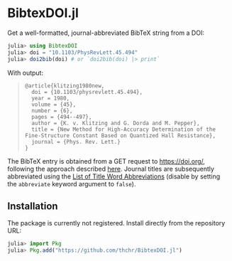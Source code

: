 # BibtexDOI.jl

Get a well-formatted, journal-abbreviated BibTeX string from a DOI:

```jl
julia> using BibtexDOI
julia> doi = "10.1103/PhysRevLett.45.494"
julia> doi2bib(doi) # or `doi2bib(doi) |> print`
```
With output:

> ```
> @article{klitzing1980new,
>   doi = {10.1103/physrevlett.45.494},
>   year = 1980,
>   volume = {45},
>   number = {6},
>   pages = {494--497},
>   author = {K. v. Klitzing and G. Dorda and M. Pepper},
>   title = {New Method for High-Accuracy Determination of the Fine-Structure Constant Based on Quantized Hall Resistance},
>   journal = {Phys. Rev. Lett.}
> }
>```

The BibTeX entry is obtained from a GET request to https://doi.org/, following the approach described [here](https://discourse.julialang.org/t/replacing-citation-bib-with-a-standard-metadata-format/26871/4).
Journal titles are subsequently abbreviated using the [List of Title Word Abbreviations](https://www.issn.org/services/online-services/access-to-the-ltwa/) (disable by setting the `abbreviate` keyword argument to `false`).

## Installation

The package is currently not registered. Install directly from the repository URL:
```jl
julia> import Pkg
julia> Pkg.add("https://github.com/thchr/BibtexDOI.jl")
```
